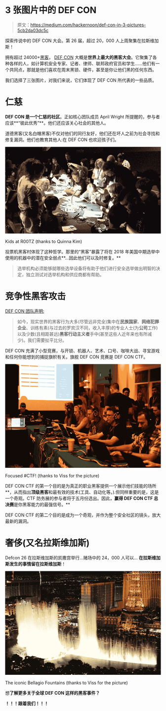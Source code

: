 # 3 张图片中的 DEF CON

> 原文：<https://medium.com/hackernoon/def-con-in-3-pictures-5cb2da03dc5c>

探索传说中的 DEF CON 大会。第 26 届，超过 20，000 人上周聚集在拉斯维加斯！

拥有超过 24000+[黑客](https://hackernoon.com/tagged/hackers)， [DEF CON](https://hackernoon.com/tagged/def-con) 大概是**世界上最大的黑客大会**。它聚集了各种各样的人，如计算机安全专家、记者、律师、联邦政府官员和学生……他们有一个共同点，那就是他们喜欢在周末黑锁、硬件，甚至是你让他们黑的任何东西。

我们选择了三张图片，对我们来说，它们体现了 DEF CON 所代表的一些品质。

# 仁慈

**DEF CON 是一个仁慈的社区**。正如核心团队成员 April Wright 所提醒的，参与者应该**“彼此优秀”**。他们还应该关心社会的其他人。

道德黑客(又名白帽黑客)不仅对他们的同行友好，他们还在坏人之前为社会寻找和修复漏洞。他们也教育其他人:在 DEF CON 也欢迎孩子们。

![](img/5b5098a7b72da2fe52bfe99e46876fb2.png)

Kids at R00TZ (thanks to Quinna Kim)

投票机黑客村体现了这种哲学。那里的“黑客”暴露了将在 2018 年美国中期选举中使用的机器中的潜在安全弱点**…因此他们可以及时修复。**

> 选举机构必须能够就哪些选举设备将有助于他们进行安全选举做出明智的决定，独立测试对选举机构和供应商都有帮助。

# 竞争性黑客攻击

[DEF CON 团队声明:](https://www.defcon.org/html/defcon-26/dc-26-ctf.html)

> 如今，现实世界的黑客行为大多(尽管远非完全)集中在**民族国家**、**网络犯罪企业**、训练有素(与过去的罗宾汉不同，收入丰厚)的专业人士(为**公司**工作)以及少数(且相距甚远)**黑客行动主义者**手中(甚至这些人近年来也有所减少)。我们需要扯平比分。

DEF CON 充满了小型竞赛，与开锁、机器人、艺术、口号、咖啡大战、寻宝游戏和任何你能想到的捕捉旗帜有关。旗舰 DEF CON 竞赛是 DEF CON CTF。

![](img/4f4134d333fc9a81aa2b795ad6b391bb.png)

Focused #CTF! (thanks to Viss for the picture)

DEF CON CTF 的第一个目的是为真正的职业黑客提供一个展示他们技能的场所**，从而指出**顶级黑客**和最有效的技术(工具、自动化等。).但同样重要的是，这是一个奇观。CTF 防务展的参与者将于五月份选出。因此，**赢得 DEF CON CTF 总决赛**是你黑客能力的最强信号。**

DEF CON CTF 的第二个目的是成为一个奇观，并作为整个安全社区的镜头，放大最新的漏洞。

# 奢侈(又名拉斯维加斯)

Defcon 26 在拉斯维加斯的凯撒宫举行…赌场中的 24，000 人可以… **在拉斯维加斯发生的事情留在拉斯维加斯**！

![](img/1e69de93a2eb775d30ad1ea0cc1b89e5.png)

The iconic Bellagio Fountains (thanks to Viss for the picture)

想**了解更多关于全球 DEF CON 这样的黑客事件？**

**！！！跟着我们！！！**
